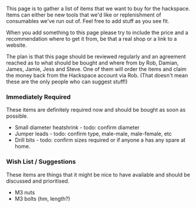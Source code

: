 This page is to gather a list of items that we want to buy for the hackspace.  Items can either be new tools that we'd like or replenishment of consumables we've run out of.  Feel free to add stuff as you see fit.

When you add something to this page please try to include the price and a recommendation where to get it from, be that a real shop or a link to a website.

The plan is that this page should be reviewed regularly and an agreement reached as to what should be bought and where from by Rob, Damian, James, Jamie, Jess and Steve.  One of them will order the items and claim the money back from the Hackspace account via Rob. (That doesn't mean these are the only people who can suggest stuff!)

### Immediately Required
These items are definitely required now and should be bought as soon as possible.

* Small diameter heatshrink - todo: confirm diameter
* Jumper leads - todo: confirm type, male-male, male-female, etc
* Drill bits - todo: confirm sizes required or if anyone a has any spare at home.

### Wish List / Suggestions
These items are things that it might be nice to have available and should be discussed and prioritised.

* M3 nuts
* M3 bolts (hm, length?)